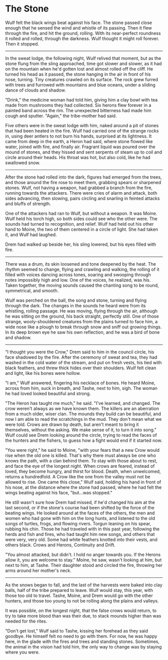 # The Stone

Wulf felt the black wings beat against his face. The stone passed close enough that he sensed the wind and whistle of its passing. Then it flew through the fire, and hit the ground, rolling. With its near-perfect roundness it rolled and rolled, through the darkness. Wulf thought it might roll forever. Then it stopped.

___

In the sweat lodge, the following night, Wulf relived that moment, but as the stone flung from the sling approached, time got slower and slower, as it had on the mountain when he'd gotten lost and almost rolled off the cliff. He turned his head as it passed, the stone hanging in the air in front of his nose, turning. Tiny creatures crawled on its surface. The rock grew furred with trees and furrowed with mountains and blue oceans, under a sliding dance of clouds and shadow.

"Drink," the medicine woman had told him, giving him a clay bowl with tea made from mushrooms they had collected. Six herons flew forever in a painted band across the rim. The unexpected bitterness had made him cough and sputter. "Again," the tribe-mother had said.

Five others were in the sweat lodge with him, naked around a pit of stones that had been heated in the fire. Wulf had carried one of the strange rocks in, using deer antlers to not burn his hands, surprised at its lightness. It came from deep in the earth, a Heron had said, where stone flowed like water, joined with fire, and finally air. Fragrant liquid was poured over the mound of stones, and they hissed and sent serpents of steam up to coil and circle around their heads. His throat was hot, but also cold, like he had swallowed snow.

___

After the stone had rolled into the dark, figures had emerged from the trees, and those around the fire rose to meet them, grabbing spears or sharpened stones. Wulf, not having a weapon, had grabbed a branch from the fire, running towards the attackers. There were cries of alarm and attack, both sides advancing, then slowing, pairs circling and snarling in feinted attacks and bluffs of strength.

One of the attackers had ran to Wulf, but without a weapon. It was Moine. Wulf held his torch high, so both sides could see who the other were. The sounds had turned to recognition, and relief. Wulf had held out his other hand to Moine, the two of them centered in a circle of light. She had taken it, and Wulf had laughed.

Drem had walked up beside her, his sling lowered, but his eyes filled with fire.

___

There was a drum, its skin loosened and tone deepened by the heat. The rhythm seemed to change, flying and crawling and walking, the rolling of it filled with voices dancing across tones, soaring and swooping through notes impossibly high and low. One of the voices, he realized, was his. Taken together, the moving sounds caused the chanting song to be round, symmetrical, and smooth.

Wulf was perched on the ball, the song and stone, turning and flying through the dark. The changes in the sounds he heard were from its whistling, rolling passage. He was moving, flying through the air, although he was sitting on the ground, his back straight, perfectly still. One of those strange, wooly-shouldered creatures from the plains turned to face him, a wide nose like a plough to break through snow and sniff out growing things. In its deep brown eye he saw his own reflection, and he was a bird of bone and shadow.

___

"I thought you were the Crow," Drem said to him in the council circle, his face shadowed by the fire. After the ceremony of sweat and tea, they had washed in the cold water of the stream, and put on fresh vests, his tied with black feathers, and threw thick hides over their shoulders. Wulf felt clean and light, like his bones were hollow.

"I am," Wulf answered, fingering his necklace of bones. He heard Moine, across from him, suck in breath, and Tashe, next to him, sigh. The woman he had loved looked beautiful and strong.

"The Heron has taught me much," he said. "I've learned, and changed. The crow weren't always as we have known them. The killers are an aberration from a much older, wiser clan. The mounds they build can be beautiful, and now I am able to read the scratchings in the mud. They don't mean what we were told. Crows are drawn by death, but aren't meant to bring it themselves, without the asking. We make sense of it, to turn it into song." Wulf could see Drem looking around the circle, trying to read the faces of the hunters and the fishers, to guess how a fight would end if it started now.

"You were right," he said to Moine, "with your fears that a new Crow would rise when the old one is killed. That's why there must always be one who knows the path, with a clan behind them. To stay with those about to rest, and face the eye of the longest night. When crows are feared, instead of loved, they become hungry, and thirst for blood. Death, when unwelcomed, returns a hundredfold. A Crow like the one from the valley must not be allowed to rise. One came this close," Wulf said, holding his hand in front of his nose, at the distance where the stone had passed, where he had felt the wings beating against his face, "but...was stopped."

He still wasn't sure how Drem had missed, if he'd changed his aim at the last second, or if the stone's course had been shifted by the force of the beating wings. He looked around at the faces of the others, the men and women who had gone with him on the long hunts, and listened to the old songs of turtles, frogs, and flowing rivers. Torgun leaning on his spear, rubbing his chin. Those he had traveled with in this past year, following the herds and fish and fires, who had taught him new songs, and others that were very, very old. Some had white feathers knotted into their vests, and others black. Crows and Herons, Continuity and Drift.

"You almost attacked, but didn't. I hold no anger towards you. If the Herons allow it, you are welcome to stay." Moine, he saw, wasn't looking at him, but next to him, at Tashe. Their daughter stood and circled the fire, throwing her arms around her mother's neck.

___

As the snows began to fall, and the last of the harvests were baked into clay balls, half of the tribe prepared to leave. Wulf would stay, this year, with those too old to travel. Tashe, Moine, and Drem would go with the other hunters, and those too young to not be rolling along the plains and valleys.

It was possible, on the longest night, that the false crows would return, to try to take more blood than was their due, to stack mounds higher than was needed for the rites.

"Don't get lost," Wulf said to Tashe, kissing her forehead as they said goodbye. He himself felt no need to go with them. For now, he was happy here, in the glade with the fires and trees and standing stones. Sometimes, the animal in the vision had told him, the only way to change was by staying where you were.
